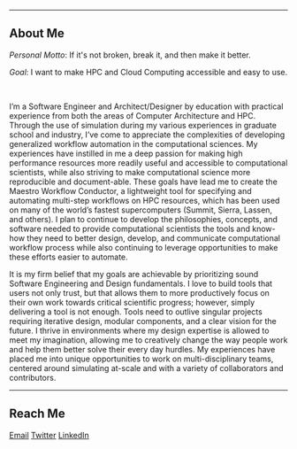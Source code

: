 <link rel="stylesheet" href="https://cdnjs.cloudflare.com/ajax/libs/font-awesome/4.7.0/css/font-awesome.min.css">

---
## About Me

*Personal Motto*: If it's not broken, break it, and then make it better.

*Goal*: I want to make HPC and Cloud Computing accessible and easy to use.

<br/>

I’m a Software Engineer and Architect/Designer by education with practical experience from both the areas of Computer Architecture and HPC. Through the use of simulation during my various experiences in graduate school and industry, I’ve come to appreciate the complexities of developing generalized workflow automation in the computational sciences. My experiences have instilled in me a deep passion for making high performance resources more readily useful and accessible to computational scientists, while also striving to make computational science more reproducible and document-able. These goals have lead me to create the Maestro Workflow Conductor, a lightweight tool for specifying and automating multi-step workflows on HPC resources, which has been used on many of the world’s fastest supercomputers (Summit, Sierra, Lassen, and others). I plan to continue to develop the philosophies, concepts, and software needed to provide computational scientists the tools and know-how they need to better design, develop, and communicate computational workflow process while also continuing to leverage opportunities to make these efforts easier to automate.

It is my firm belief that my goals are achievable by prioritizing sound Software Engineering and Design fundamentals. I love to build tools that users not only trust, but that allows them to more productively focus on their own work towards critical scientific progress; however, simply delivering a tool is not enough. Tools need to outlive singular projects requiring iterative design, modular components, and a clear vision for the future. I thrive in environments where my design expertise is allowed to meet my imagination, allowing me to creatively change the way people work and help them better solve their every day hurdles. My experiences have placed me into unique opportunities to work on multi-disciplinary teams, centered around simulating at-scale and with a variety of collaborators and contributors.

---
## Reach Me

<a class="btn btn-sm btn-outline" href="mailto:frank.dinatale1988@gmail.com" target="_blank" rel="noopener noreferrer">Email</a>
<a class="btn btn-sm btn-outline" href="http://twitter.com/therapiditalian" target="_blank" rel="noopener noreferrer">Twitter</a>
<a class="btn btn-sm btn-outline" href="http://linkedin.com/in/francesco-di-natale-08330867" target="_blank" rel="noopener noreferrer">LinkedIn</a>
